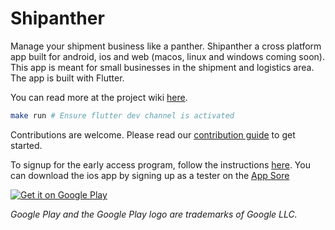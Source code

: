 # Shipanther

Manage your shipment business like a panther. Shipanther a cross platform app built for android, ios and web (macos, linux and windows coming soon). This app is meant for small businesses in the shipment and logistics area. The app is built with Flutter.

You can read more at the project wiki [here](https://github.com/bigpanther/shipanther/wiki).

```bash
make run # Ensure flutter dev channel is activated
```

Contributions are welcome. Please read our [contribution guide](./.github/CONTRIBUTING.md) to get started.

To signup for the early access program, follow the instructions [here](https://github.com/bigpanther/shipanther/wiki/Mobile-devices-beta-program-enrollment). You can download the ios app by signing up as a tester on the [App Sore](https://testflight.apple.com/join/NGxZ6OYF)

[![Get it on Google Play](https://play.google.com/intl/en_us/badges/static/images/badges/en_badge_web_generic.png)](https://play.google.com/store/apps/details?id=ca.bigpanther.shipanthertest&pcampaignid=github) 


*Google Play and the Google Play logo are trademarks of Google LLC.*
